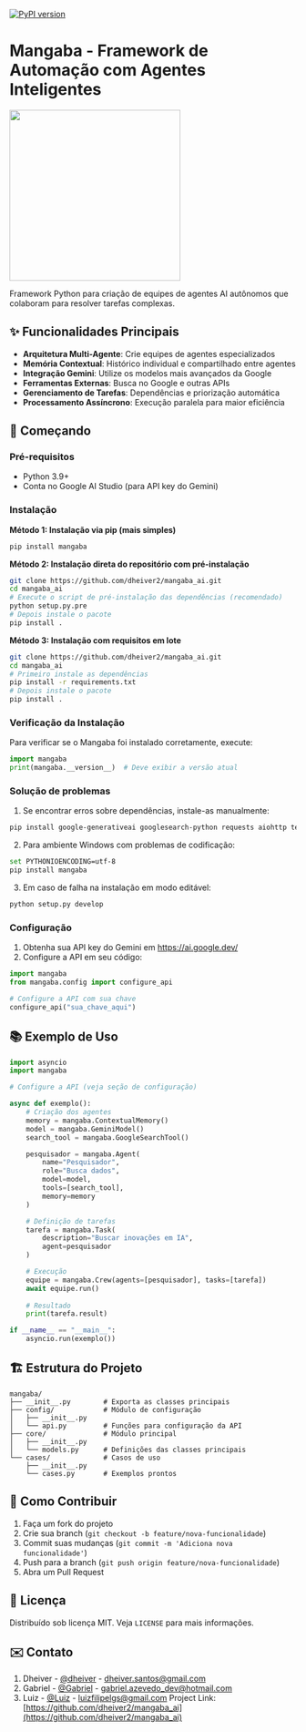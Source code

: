 [![PyPI version](https://badge.fury.io/py/mangaba.svg)](https://badge.fury.io/py/mangaba)

# Mangaba - Framework de Automação com Agentes Inteligentes

<img src="https://github.com/dheiver2/mangaba_ai/blob/main/img.png" width="300">

Framework Python para criação de equipes de agentes AI autônomos que colaboram para resolver tarefas complexas.

## ✨ Funcionalidades Principais

- **Arquitetura Multi-Agente**: Crie equipes de agentes especializados
- **Memória Contextual**: Histórico individual e compartilhado entre agentes
- **Integração Gemini**: Utilize os modelos mais avançados da Google
- **Ferramentas Externas**: Busca no Google e outras APIs
- **Gerenciamento de Tarefas**: Dependências e priorização automática
- **Processamento Assíncrono**: Execução paralela para maior eficiência

## 🚀 Começando

### Pré-requisitos
- Python 3.9+
- Conta no Google AI Studio (para API key do Gemini)

### Instalação

**Método 1: Instalação via pip (mais simples)**
```bash
pip install mangaba
```

**Método 2: Instalação direta do repositório com pré-instalação**
```bash
git clone https://github.com/dheiver2/mangaba_ai.git
cd mangaba_ai
# Execute o script de pré-instalação das dependências (recomendado)
python setup.py.pre
# Depois instale o pacote
pip install .
```

**Método 3: Instalação com requisitos em lote**
```bash
git clone https://github.com/dheiver2/mangaba_ai.git
cd mangaba_ai
# Primeiro instale as dependências
pip install -r requirements.txt
# Depois instale o pacote
pip install .
```

### Verificação da Instalação
Para verificar se o Mangaba foi instalado corretamente, execute:
```python
import mangaba
print(mangaba.__version__)  # Deve exibir a versão atual
```

### Solução de problemas

1. Se encontrar erros sobre dependências, instale-as manualmente:
```bash
pip install google-generativeai googlesearch-python requests aiohttp tenacity
```

2. Para ambiente Windows com problemas de codificação:
```bash
set PYTHONIOENCODING=utf-8
pip install mangaba
```

3. Em caso de falha na instalação em modo editável:
```bash
python setup.py develop
```

### Configuração
1. Obtenha sua API key do Gemini em https://ai.google.dev/
2. Configure a API em seu código:

```python
import mangaba
from mangaba.config import configure_api

# Configure a API com sua chave
configure_api("sua_chave_aqui")
```

## 📚 Exemplo de Uso

```python
import asyncio
import mangaba

# Configure a API (veja seção de configuração)

async def exemplo():
    # Criação dos agentes
    memory = mangaba.ContextualMemory()
    model = mangaba.GeminiModel()
    search_tool = mangaba.GoogleSearchTool()

    pesquisador = mangaba.Agent(
        name="Pesquisador", 
        role="Busca dados", 
        model=model, 
        tools=[search_tool], 
        memory=memory
    )

    # Definição de tarefas
    tarefa = mangaba.Task(
        description="Buscar inovações em IA", 
        agent=pesquisador
    )

    # Execução
    equipe = mangaba.Crew(agents=[pesquisador], tasks=[tarefa])
    await equipe.run()
    
    # Resultado
    print(tarefa.result)

if __name__ == "__main__":
    asyncio.run(exemplo())
```

## 🏗 Estrutura do Projeto

```
mangaba/
├── __init__.py        # Exporta as classes principais
├── config/            # Módulo de configuração
│   ├── __init__.py
│   └── api.py         # Funções para configuração da API
├── core/              # Módulo principal
│   ├── __init__.py
│   └── models.py      # Definições das classes principais
└── cases/             # Casos de uso
    ├── __init__.py
    └── cases.py       # Exemplos prontos
```

## 🤝 Como Contribuir

1. Faça um fork do projeto
2. Crie sua branch (`git checkout -b feature/nova-funcionalidade`)
3. Commit suas mudanças (`git commit -m 'Adiciona nova funcionalidade'`)
4. Push para a branch (`git push origin feature/nova-funcionalidade`)
5. Abra um Pull Request

## 📄 Licença

Distribuído sob licença MIT. Veja `LICENSE` para mais informações.

## ✉️ Contato

1. Dheiver  - [@dheiver](https://github.com/dheiver2) - dheiver.santos@gmail.com
2. Gabriel  - [@Gabriel](https://github.com/Dargouls) - gabriel.azevedo_dev@hotmail.com 
3. Luiz  - [@Luiz](https://github.com/luizfilipelgs) - luizfilipelgs@gmail.com
Project Link: [https://github.com/dheiver2/mangaba_ai](https://github.com/dheiver2/mangaba_ai)
